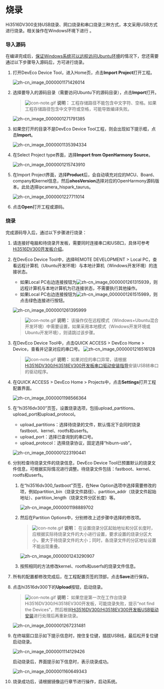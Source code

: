 # 烧录


Hi3516DV300支持USB烧录、网口烧录和串口烧录三种方式，本文采用USB方式进行烧录。相关操作在Windows环境下进行 。


### 导入源码

在编译完成后，[保证Windows系统可以远程访问Ubuntu环境](../quick-start/quickstart-lite-env-setup.md)的情况下，您还需要通过以下步骤导入源码后，方可进行烧录。

1. 打开DevEco Device Tool，进入Home页，点击**Import Project**打开工程。

   ![zh-cn_image_0000001171426014](figures/zh-cn_image_0000001171426014.png)

2. 选择要导入的源码目录（需要访问Ubuntu下的源码目录），点击**Import**打开。
   > ![icon-note.gif](public_sys-resources/icon-note.gif) **说明：**
   > 工程存储路径不能包含中文字符、空格。如果工程存储路径包含中文字符或空格，可能导致编译失败。

   ![zh-cn_image_0000001271791385](figures/zh-cn_image_0000001271791385.png)

3. 如果您打开的目录不是DevEco Device Tool工程，则会出现如下提示框，点击**Import**。

   ![zh-cn_image_0000001135394334](figures/zh-cn_image_0000001135394334.png)

4. 在Select Project type界面，选择**Import from OpenHarmony Source**。

   ![zh-cn_image_0000001215743910](figures/zh-cn_image_0000001215743910.png)

5. 在Import Project界面，选择**Product**后，会自动填充对应的MCU、Board、company和kernel信息，然后**ohosVersion**选择对应的OpenHarmony源码版本。此处选择ipcamera_hispark_taurus。

   ![zh-cn_image_0000001227711014](figures/zh-cn_image_0000001227711014.png)

6. 点击**Open**打开工程或源码。


### 烧录

完成源码导入后，通过以下步骤进行烧录：

1. 请连接好电脑和待烧录开发板，需要同时连接串口和USB口，具体可参考[Hi3516DV300开发板介绍](https://gitee.com/openharmony/docs/blob/master/zh-cn/device-dev/quick-start/quickstart-lite-introduction-hi3516.md)。

2. 在DevEco Device Tool中，选择REMOTE DEVELOPMENT &gt; Local PC，查看远程计算机（Ubuntu开发环境）与本地计算机（Windows开发环境）的连接状态。
   - 如果Local PC右边连接按钮为![zh-cn_image_0000001261315939](figures/zh-cn_image_0000001261315939.png)，则远程计算机与本地计算机为已连接状态，不需要执行其他操作。
   - 如果Local PC右边连接按钮为![zh-cn_image_0000001261515989](figures/zh-cn_image_0000001261515989.png)，则点击绿色连接进行按钮。

   ![zh-cn_image_0000001261395999](figures/zh-cn_image_0000001261395999.png)

   > ![icon-note.gif](public_sys-resources/icon-note.gif) **说明：**
   > 该操作仅在远程模式（Windows+Ubuntu混合开发环境）中需要设置，如果采用本地模式（Windows开发环境或Ubuntu开发环境），则请跳过该步骤。

3. 在DevEco Device Tool中，点击QUICK ACCESS &gt; DevEco Home &gt; Device，查看并记录对应的串口号。
   ![zh-cn_image_0000001216516128](figures/zh-cn_image_0000001216516128.png)

   > ![icon-note.gif](public_sys-resources/icon-note.gif) **说明：**
   > 如果对应的串口异常，请根据[Hi3516DV300/Hi3518EV300开发板串口驱动安装指导](https://device.harmonyos.com/cn/docs/documentation/guide/hi3516_hi3518-drivers-0000001050743695)安装USB转串口的驱动程序。

4. 在QUICK ACCESS &gt; DevEco Home &gt; Projects中，点击**Settings**打开工程配置界面。

   ![zh-cn_image_0000001198566364](figures/zh-cn_image_0000001198566364.png)

5. 在“hi3516dv300”页签，设置烧录选项，包括upload_partitions、upload_port和upload_protocol。
   - upload_partitions：选择待烧录的文件，默认情况下会同时烧录fastboot、kernel、rootfs和userfs。
   - upload_port：选择已查询到的串口号。
   - upload_protocol：选择烧录协议，固定选择“hiburn-usb”。

   ![zh-cn_image_0000001223190441](figures/zh-cn_image_0000001223190441.png)

6. 分别检查待烧录文件的烧录信息，DevEco Device Tool已预置默认的烧录文件信息，可根据实际情况进行调整。待烧录文件包括：fastboot、kernel、rootfs和userfs。
   1. 在“hi3516dv300_fastboot”页签，在New Option选项中选择需要修改的项，例如partition_bin（烧录文件路径）、partition_addr（烧录文件起始地址）、partition_length（烧录文件分区长度）等。

       ![zh-cn_image_0000001198889702](figures/zh-cn_image_0000001198889702.png)

   2. 然后在Partition Options中，分别修改上述步骤中选择的修改项。
       > ![icon-note.gif](public_sys-resources/icon-note.gif) **说明：**
       > 在设置烧录分区起始地址和分区长度时，应根据实际待烧录文件的大小进行设置，要求设置的烧录分区大小，要大于待烧录文件的大小；同时，各烧录文件的分区地址设置不能出现重叠。

       ![zh-cn_image_0000001243290907](figures/zh-cn_image_0000001243290907.png)

   3. 按照相同的方法修改kernel、rootfs和userfs的烧录文件信息。

7. 所有的配置都修改完成后，在工程配置页签的顶部，点击**Save**进行保存。

8. 点击hi3516dv300下的**Upload**按钮，启动烧录。
   > ![icon-note.gif](public_sys-resources/icon-note.gif) **说明：**
   > 如果您是第一次在工作台烧录Hi3516DV300/Hi3518EV300开发板，可能烧录失败，提示“not find the Devices”，然后根据[Hi3516DV300/Hi3518EV300开发板USB驱动安装](https://device.harmonyos.com/cn/docs/documentation/guide/usb_driver-0000001058690393)进行处理后再重新烧录。

   ![zh-cn_image_0000001267231481](figures/zh-cn_image_0000001267231481.png)

9. 在终端窗口显示如下提示信息时，按住复位键，插拔USB线，最后松开复位键启动烧录。

   ![zh-cn_image_0000001114129426](figures/zh-cn_image_0000001114129426.png)

   启动烧录后，界面提示如下信息时，表示烧录成功。

   ![zh-cn_image_0000001160649343](figures/zh-cn_image_0000001160649343.png)

10. 烧录成功后，请根据镜像运行章节进行操作，启动系统。
